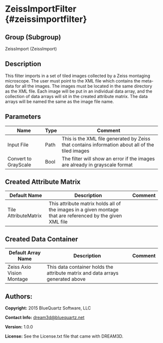 ZeissImportFilter {#zeissimportfilter}
=====

## Group (Subgroup) ##
ZeissImport (ZeissImport)


## Description ##
This filter imports in a set of tiled images collected by a Zeiss montaging microscope. The user must point to the XML file which contains the meta-data for all the images. The images must be located in the same directory as the XML file. Each image will be put in an individual data array, and the collection of data arrays will sit in the created attribute matrix. The data arrays will be named the same as the image file name. 

## Parameters ##
| Name             | Type | Comment |
|------------------|------|----|
| Input File | Path | This is the XML file generated by Zeiss that contains information about all of the tiled images |
| Convert to GrayScale | Bool | The filter will show an error if the images are already in grayscale format |


## Created Attribute Matrix ##

| Default Name | Description | Comment |
|--------------------|-------------|---------|
| Tile AttributeMatrix           | This attribute matrix holds all of the images in a given montage that are referenced by the given XML file      |    |

## Created Data Container ##

| Default Array Name | Description | Comment |
|--------------------|-------------|---------|
| Zeiss Axio Vision Montage           |This data container holds the attribute matrix and data arrays generated above  |    |



## Authors: ##

**Copyright:** 2015 BlueQuartz Software, LLC

**Contact Info:** dream3d@bluequartz.net

**Version:** 1.0.0

**License:**  See the License.txt file that came with DREAM3D.


